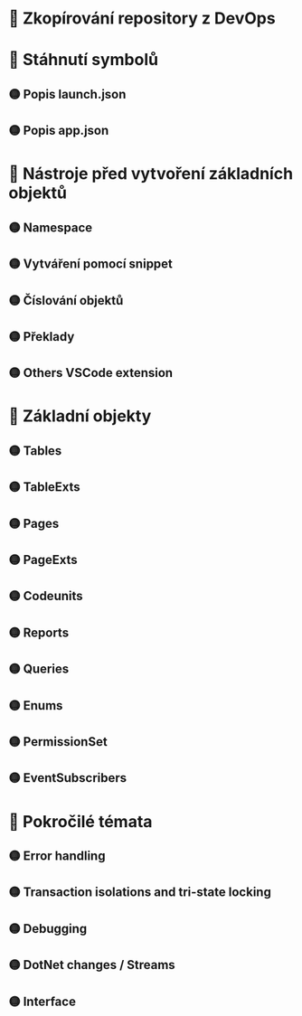 # 🔴 Zkopírování repository z DevOps
# 🔴 Stáhnutí symbolů 
## 🟡 Popis launch.json
## 🟡 Popis app.json
# 🔴 Nástroje před vytvoření základních objektů 
## 🟡 Namespace
## 🟡 Vytváření pomocí snippet
## 🟡 Číslování objektů
## 🟡 Překlady
## 🟡 Others VSCode extension
# 🔴 Základní objekty 
## 🟡 Tables
## 🟡 TableExts
## 🟡 Pages
## 🟡 PageExts
## 🟡 Codeunits
## 🟡 Reports
## 🟡 Queries
## 🟡 Enums
## 🟡 PermissionSet
## 🟡 EventSubscribers
# 🔴 Pokročilé témata
## 🟡 Error handling
## 🟡 Transaction isolations and tri-state locking
## 🟡 Debugging
## 🟡 DotNet changes / Streams
## 🟡 Interface

